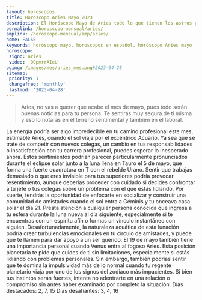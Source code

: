 ```yaml
---
layout: horoscopos
title: Horoscopo Aries Mayo 2023
description: El Horóscopo Mayo de Aries todo lo que tienen los astros preparados para este mes, amor, trabajo, familia. Todo sobre astrologia, tarot, predicciones. Horoscopo gratis en español, predicciones y astrología.
permalink: /horoscopo-mensual/aries/
amplink: /horoscopo-mensual/amp/aries/
home: FALSE
keywords: horóscopo mayo, horoscopos en español, horóscopo Aries mayo , horóscopo esperanza gracia, horoscop, horóscopos gratis, horoscopo Aries, Tarot, Astrologia, Zodíaco, Aries, horoscopo gratis, horoscopo del mes 
horoscopo:
 signo: aries
 video: -DQpmrrAIeU
ogimg: /images/mes/aries_mes.png#2023-04-28
sitemap:
 priority: 1
 changefreq: 'monthly'
 lastmod: '2023-04-28'
---
```



 > Aries, no vas a querer que acabe el mes de mayo, pues todo serán buenas noticias para tu persona. Te sentirás muy segura de ti misma y eso lo notarás en el terreno sentimental y también en el laboral.



La energía podría ser algo impredecible en tu camino profesional este mes, estimable Aries, cuando el sol viaja por el excéntrico Acuario. Ya sea que se trate de competir con nuevos colegas, un cambio en tus responsabilidades o insatisfacción con tu carrera profesional, puedes esperar lo inesperado ahora.
Estos sentimientos podrían parecer particularmente pronunciados durante el eclipse solar junto a la luna llena en Tauro el 5 de mayo, que forma una fuerte cuadratura en T con el rebelde Urano. Sentir que trabajas demasiado o que eres invisible para tus superiores podría provocar resentimiento, aunque deberías proceder con cuidado si decides confrontar a tu jefe o tus colegas sobre un problema con el que estás lidiando.
Por suerte, tendrás la oportunidad de enfocarte en socializar y construir una comunidad de amistades cuando el sol entra a Géminis y tu onceava casa solar el día 21. Presta atención a cualquier persona conocida que ingresa a tu esfera durante la luna nueva al día siguiente, especialmente si te encuentras con un espíritu afín o formas un vínculo instantáneo con alguien. Desafortunadamente, la naturaleza acuática de esta lunación podría crear turbulencias emocionales en tu círculo de amistades, y puede que te llamen para dar apoyo a un ser querido.
El 19 de mayo también tiene una importancia personal cuando Venus entra al fogoso Aries. Esta posición planetaria te pide que cuides de ti sin limitaciones, especialmente si estás lidiando con problemas personales. Sin embargo, también podrías sentir que te domina la impulsividad más de lo normal cuando tu regente planetario viaja por uno de los signos del zodíaco más impacientes. Si bien tus instintos serán fuertes, intenta no adentrarte en una relación o compromiso sin antes haber examinado por completo la situación.
Días destacados: 2, 7, 15
Días desafiantes: 3, 4, 16
